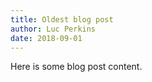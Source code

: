 ```yaml
---
title: Oldest blog post
author: Luc Perkins
date: 2018-09-01
---
```


Here is some blog post content.
